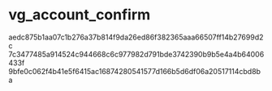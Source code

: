 vg_account_confirm
==================

aedc875b1aa07c1b276a37b814f9da26ed86f382365aaa66507ff14b27699d2c
7c3477485a914524c944668c6c977982d791bde3742390b9b5e4a4b64006433f
9bfe0c062f4b41e5f6415ac16874280541577d166b5d6df06a20517114cbd8ba
